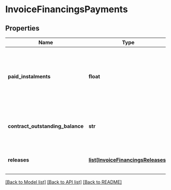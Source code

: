 # InvoiceFinancingsPayments

## Properties
Name | Type | Description | Notes
------------ | ------------- | ------------- | -------------
**paid_instalments** | **float** | Quantidade total de parcelas pagas do contrato referente à Modalidade de Crédito informada. | [optional] 
**contract_outstanding_balance** | **str** | Valor necessario para o cliente liquidar a dívida. | 
**releases** | [**list[InvoiceFinancingsReleases]**](InvoiceFinancingsReleases.md) | Lista dos pagamentos realizados no período. | 

[[Back to Model list]](../README.md#documentation-for-models) [[Back to API list]](../README.md#documentation-for-api-endpoints) [[Back to README]](../README.md)

